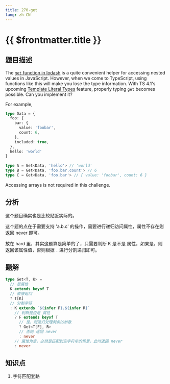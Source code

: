 ```yaml
---
title: 270-get
lang: zh-CN
---
```


# {{ $frontmatter.title }}

## 题目描述

The [`get` function in lodash](https://lodash.com/docs/4.17.15#get) is a quite convenient helper for accessing nested values in JavaScript. However, when we come to TypeScript, using functions like this will make you lose the type information. With TS 4.1's upcoming [Template Literal Types](https://devblogs.microsoft.com/typescript/announcing-typescript-4-1-beta/#template-literal-types) feature, properly typing `get` becomes possible. Can you implement it?

For example,

```ts
type Data = {
  foo: {
    bar: {
      value: 'foobar',
      count: 6,
    },
    included: true,
  },
  hello: 'world'
}
  
type A = Get<Data, 'hello'> // 'world'
type B = Get<Data, 'foo.bar.count'> // 6
type C = Get<Data, 'foo.bar'> // { value: 'foobar', count: 6 }
```

Accessing arrays is not required in this challenge.

## 分析

这个题目确实也是比较贴近实际的。

这个题的点在于需要支持 'a.b.c' 的操作，需要进行递归访问属性，属性不存在则返回 never 即可。

放在 hard 里，其实这题算是简单的了，只需要判断 K 是不是 属性，如果是，则返回该属性值，否则根据 `.` 进行分割递归即可。

## 题解

```ts
type Get<T, K> =
  // 是属性
  K extends keyof T
  // 直接返回
  ? T[K]
  // 分割字符
  : K extends `${infer F}.${infer R}`
    // 判断是否是 属性
    ? F extends keyof T
      // 是，则递归处理剩余的参数
      ? Get<T[F], R>
      // 否则 返回 never
      : never
    // 属性为空，必然是匹配到空字符串的场景，此时返回 never
    : never
```

## 知识点

1. 字符匹配套路